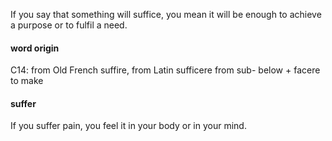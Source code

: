 If you say that something will suffice, you mean it will be enough to achieve a purpose or to fulfil a need.

#### word origin
C14: from Old French suffire, from Latin sufficere from sub- below + facere to make

#### suffer
If you suffer pain, you feel it in your body or in your mind.
